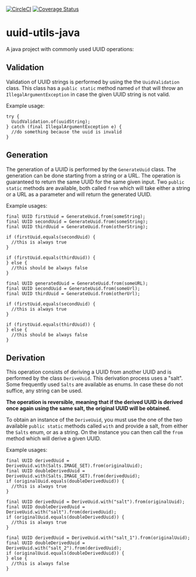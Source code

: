[![CircleCI](https://circleci.com/gh/Financial-Times/uuid-utils-java.svg?style=svg)](https://circleci.com/gh/Financial-Times/uuid-utils-java) [![Coverage Status](https://coveralls.io/repos/github/Financial-Times/uuid-utils-java/badge.svg?branch=master)](https://coveralls.io/github/Financial-Times/uuid-utils-java?branch=master)

# uuid-utils-java
A java project with commonly used UUID operations:

## Validation
Validation of UUID strings is performed by using the the `UuidValidation` class. 
This class has a `public static` method named `of` that will throw an `IllegalArgumentException` in 
case the given UUID string is not valid.

Example usage:

```
try {
  UuidValidation.of(uuidString);
} catch (final IllegalArgumentException e) {
  //do something because the uuid is invalid
}
```

## Generation
The generation of a UUID is performed by the `GenerateUuid` class. The generation can be done 
starting from a string or a URL. The operation is guaranteed to return the same UUID for the same 
given input. Two `public static` methods are available, both called `from` which 
will take either a string or a URL as a parameter and will return the generated UUID.

Example usages:

```
final UUID firstUuid = GenerateUuid.from(someString);
final UUID secondUuid = GenerateUuid.from(someString);
final UUID thirdUuid = GenerateUuid.from(otherString);

if (firstUuid.equals(secondUuid) {
  //this is always true
}

if (firstUuid.equals(thirdUuid)) {
} else {
  //this should be always false
}

```

```
final UUID generatedUuid = GenerateUuid.from(someURL);
final UUID secondUuid = GenerateUuid.from(someUrl);
final UUID thirdUuid = GenerateUuid.from(otherUrl);

if (firstUuid.equals(secondUuid) {
  //this is always true
}

if (firstUuid.equals(thirdUuid)) {
} else {
  //this should be always false
}
```

## Derivation
This operation consists of deriving a UUID from another UUID and is performed by the class 
`DeriveUuid`. This derivation process uses a "salt". Some frequently used `Salts` are available 
as enums. In case these do not suffice, any string can be used.
 
**The operation is reversible, meaning that if the derived UUID is derived once again using the same 
salt, the original UUID will be obtained.**

To obtain an instance of the `DeriveUuid`, you must use the one of the two available `public static`
methods called `with` and provide a salt, from either the `Salts` enum, or as a string. On the
instance you can then call the `from` method which will derive a given UUID.

Example usages:

```
final UUID derivedUuid = DeriveUuid.with(Salts.IMAGE_SET).from(originalUuid);
final UUID doubleDerivedUuid = DeriveUuid.with(Salts.IMAGE_SET).from(derivedUuid);
if (originalUuid.equals(doubleDerivedUuid)) {
  //this is always true
}
```

```
final UUID derivedUuid = DeriveUuid.with("salt").from(originalUuid);
final UUID doubleDerivedUuid = DeriveUuid.with("salt").from(derivedUuid);
if (originalUuid.equals(doubleDerivedUuid)) {
  //this is always true
}
```

```
final UUID derivedUuid = DeriveUuid.with("salt_1").from(originalUuid);
final UUID doubleDerivedUuid = DeriveUuid.with("salt_2").from(derivedUuid);
if (originalUuid.equals(doubleDerivedUuid)) {
} else {
  //this is always false
}
```
